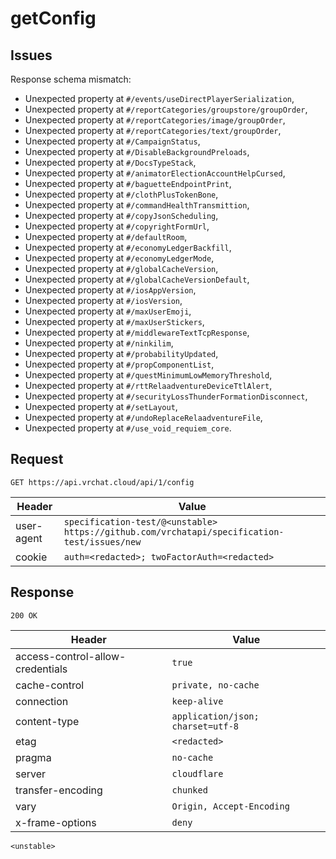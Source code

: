 # getConfig

## Issues
Response schema mismatch:
* Unexpected property at ``#/events/useDirectPlayerSerialization``,
* Unexpected property at ``#/reportCategories/groupstore/groupOrder``,
* Unexpected property at ``#/reportCategories/image/groupOrder``,
* Unexpected property at ``#/reportCategories/text/groupOrder``,
* Unexpected property at ``#/CampaignStatus``,
* Unexpected property at ``#/DisableBackgroundPreloads``,
* Unexpected property at ``#/DocsTypeStack``,
* Unexpected property at ``#/animatorElectionAccountHelpCursed``,
* Unexpected property at ``#/baguetteEndpointPrint``,
* Unexpected property at ``#/clothPlusTokenBone``,
* Unexpected property at ``#/commandHealthTransmittion``,
* Unexpected property at ``#/copyJsonScheduling``,
* Unexpected property at ``#/copyrightFormUrl``,
* Unexpected property at ``#/defaultRoom``,
* Unexpected property at ``#/economyLedgerBackfill``,
* Unexpected property at ``#/economyLedgerMode``,
* Unexpected property at ``#/globalCacheVersion``,
* Unexpected property at ``#/globalCacheVersionDefault``,
* Unexpected property at ``#/iosAppVersion``,
* Unexpected property at ``#/iosVersion``,
* Unexpected property at ``#/maxUserEmoji``,
* Unexpected property at ``#/maxUserStickers``,
* Unexpected property at ``#/middlewareTextTcpResponse``,
* Unexpected property at ``#/ninkilim``,
* Unexpected property at ``#/probabilityUpdated``,
* Unexpected property at ``#/propComponentList``,
* Unexpected property at ``#/questMinimumLowMemoryThreshold``,
* Unexpected property at ``#/rttRelaadventureDeviceTtlAlert``,
* Unexpected property at ``#/securityLossThunderFormationDisconnect``,
* Unexpected property at ``#/setLayout``,
* Unexpected property at ``#/undoReplaceRelaadventureFile``,
* Unexpected property at ``#/use_void_requiem_core``.
## Request
`GET https://api.vrchat.cloud/api/1/config`

| Header | Value |
| ------ | ----- |
| user-agent | `specification-test/@<unstable> https://github.com/vrchatapi/specification-test/issues/new` |
| cookie | `auth=<redacted>; twoFactorAuth=<redacted>` |


## Response
`200 OK`

| Header | Value |
| ------ | ----- |
| access-control-allow-credentials | `true` |
| cache-control | `private, no-cache` |
| connection | `keep-alive` |
| content-type | `application/json; charset=utf-8` |
| etag | `<redacted>` |
| pragma | `no-cache` |
| server | `cloudflare` |
| transfer-encoding | `chunked` |
| vary | `Origin, Accept-Encoding` |
| x-frame-options | `deny` |

```jsonc
<unstable>
```
